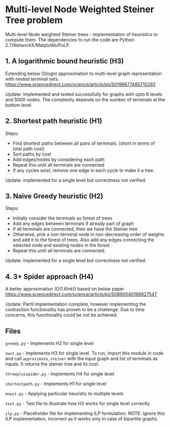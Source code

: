 # Multi-level Node Weighted Steiner Tree problem
Multi-level Node weighted Steiner trees - implementation of heuristics to compute them. The dependencies to run the code are Python 2.7/NetworkX/Matplotlib/PuLP.

## 1. A logarithmic bound heuristic (H3)
Extending below O(logn) approximation to multi-level graph representation with nested terminal sets.
https://www.sciencedirect.com/science/article/pii/S0196677485710292

Update: Implemented and tested successfully for graphs with upto 6 levels and 5000 nodes. The complexity depends on the number of terminals at the bottom level.

## 2. Shortest path heuristic (H1)
Steps:
 * Find shortest paths between all pairs of terminals. (short in terms of total path cost)
 * Sort paths by cost
 * Add edges/nodes by considering each path
 * Repeat this until all terminals are connected
 * If any cycles exist, remove one edge in each cycle to make it a tree.
 
 Update: implemented for a single level but correctness not verified.
 
## 3. Naive Greedy heuristic (H2)
Steps:
* Initially consider the terminals as forest of trees
* Add any edges between terminals if already part of graph
* If all terminals are connected, then we have the Steiner tree
* Otherwise, pick a non-terminal node in non-decreasing order of weights and add it to the forest of trees. Also add any edges
connecting the selected node and existing nodes in the forest
* Repeat this until all terminals are connected.

Update: implemented for a single level but correctness not verified.

## 4. 3+ Spider approach (H4)
A better approximation (O(1.6lnk)) based on below paper
https://www.sciencedirect.com/science/article/pii/S0890540198927547

Update: Partil implementation complete, however implementing the contraction functionality has proven to be a challenge. Due to time concerns, this functionality could be not be achieved.

## Files
`greedy.py` - Implements H2 for single level

`nwst.py` - Implements H3 for single level. To run, import this module in code and call `approximate_steiner` with the input graph and list of terminals as inputs. It returns the steiner tree and its cost.

`threeplusspider.py` - Implements H4 for single level

`shortestpath.py` - Implements H1 for single level

`mnwst.py` - Applying particular heuristic to multiple levels

 `test.py` - Test file to illustrate how H3 works for single level correctly
 
 `ilp.py` - Placeholder file for implementing ILP formulation. NOTE: Ignore this ILP implementation, incorrect as it works only in case of bipartite graphs.
